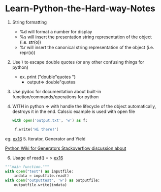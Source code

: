 # Learn-Python-the-Hard-way-Notes

1.  String formatting
    *  %d will format a number for display
    *  %s will insert the presentation string representation of the object (i.e. str(o))
    *  %r will insert the canonical string representation of the object (i.e. repr(o))
2. Use \ to escape double quotes (or any other confusing things for python)
    *  ex. print ("double\"quotes ")
       *  output=> double"quotes
3. Use pydoc for documentation about built-in function/commands/operations for python
4. WITH in python =>
with handle the lifecycle of the object automatically, destroys it in the end. Calssic example is used with open file

   ```python
   with open('output.txt', 'w') as f:

    f.write('Hi there!')
   ```
eg. [ex16](ex16.py)
5. Iterator, Generator and Yield

 [Python Wiki for Generators ](https://wiki.python.org/moin/Generators)
 [Stackoverflow discussion about ](http://stackoverflow.com/questions/231767/what-does-the-yield-keyword-do-in-python)

6.  Usage of read() = > [ex16]()
  ```python
  """main function."""
  with open("test") as inputfile:
      indata = inputfile.read()
  with open("outputtest", 'w') as outputfile:
      outputfile.write(indata)
  ```
